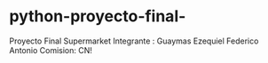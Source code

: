 # python-proyecto-final-
Proyecto Final Supermarket
Integrante : Guaymas Ezequiel Federico Antonio
Comision: CN!

